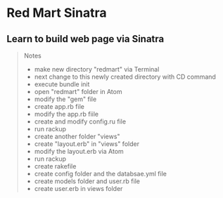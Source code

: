 


# Red Mart Sinatra

## Learn to build web page via Sinatra

> Notes
> - make new directory "redmart" via Terminal
> - next change to this newly created directory with CD command
> - execute bundle init
> - open "redmart" folder in Atom
> - modify the "gem" file
> - create app.rb file
> - modify the app.rb fiile
> - create and modify config.ru file
> - run rackup
> - create another folder "views"
> - create "layout.erb" in "views" folder
> - modify the layout.erb via Atom
> - run rackup
> - create rakefile
> - create config folder and the databsae.yml file
> - create models folder and user.rb file
> - create user.erb in views folder